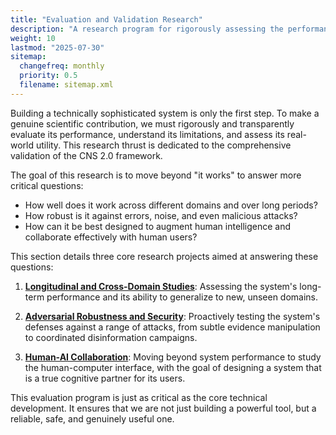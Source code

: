 ```yaml
---
title: "Evaluation and Validation Research"
description: "A research program for rigorously assessing the performance, robustness, and utility of the CNS 2.0 system in diverse, real-world contexts."
weight: 10
lastmod: "2025-07-30"
sitemap:
  changefreq: monthly
  priority: 0.5
  filename: sitemap.xml
---
```


Building a technically sophisticated system is only the first step. To make a genuine scientific contribution, we must rigorously and transparently evaluate its performance, understand its limitations, and assess its real-world utility. This research thrust is dedicated to the comprehensive validation of the CNS 2.0 framework.

The goal of this research is to move beyond "it works" to answer more critical questions:
-   How well does it work across different domains and over long periods?
-   How robust is it against errors, noise, and even malicious attacks?
-   How can it be best designed to augment human intelligence and collaborate effectively with human users?

This section details three core research projects aimed at answering these questions:

1.  **[Longitudinal and Cross-Domain Studies](./1-longitudinal-and-cross-domain-studies/)**: Assessing the system's long-term performance and its ability to generalize to new, unseen domains.

2.  **[Adversarial Robustness and Security](./2-adversarial-robustness-and-security/)**: Proactively testing the system's defenses against a range of attacks, from subtle evidence manipulation to coordinated disinformation campaigns.

3.  **[Human-AI Collaboration](./3-human-ai-collaboration/)**: Moving beyond system performance to study the human-computer interface, with the goal of designing a system that is a true cognitive partner for its users.

This evaluation program is just as critical as the core technical development. It ensures that we are not just building a powerful tool, but a reliable, safe, and genuinely useful one.

